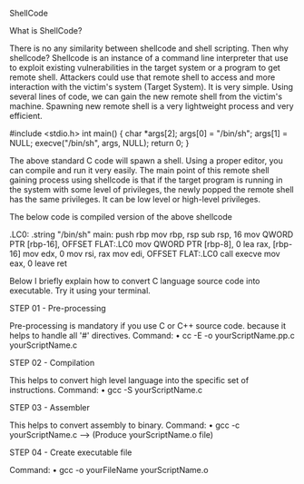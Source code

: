 ShellCode

What is ShellCode?

There is no any similarity between shellcode and shell scripting. Then why shellcode? Shellcode is an instance of 
a command line interpreter that use to exploit existing vulnerabilities in the target system or a program to get remote shell. 
Attackers could use that remote shell to access and more interaction with the victim's system (Target System). 
It is very simple. Using several lines of code, we can gain the new remote shell from the victim's machine. 
Spawning new remote shell is a very lightweight process and very efficient.

#include <stdio.h>
int main()
{
	char *args[2];
	args[0] = "/bin/sh";
	args[1] = NULL;
	execve("/bin/sh", args, NULL);
	return 0;
}

The above standard C code will spawn a shell. Using a proper editor, you can compile and run it very easily. The main point 
of this remote shell gaining process using shellcode is that if the target program is running in the system with 
some level of privileges, the newly popped the remote shell has the same privileges. 
It can be low level or high-level privileges.

The below code is compiled version of the above shellcode

.LC0:
        .string "/bin/sh"
main:
        push    rbp
        mov     rbp, rsp
        sub     rsp, 16
        mov     QWORD PTR [rbp-16], OFFSET FLAT:.LC0
        mov     QWORD PTR [rbp-8], 0
        lea     rax, [rbp-16]
        mov     edx, 0
        mov     rsi, rax
        mov     edi, OFFSET FLAT:.LC0
        call    execve
        mov     eax, 0
        leave
        ret

Below I briefly explain how to convert C language source code into executable. Try it using your terminal.

STEP 01 - Pre-processing

Pre-processing is mandatory if you use C or C++ source code. because it helps to handle all '#' directives.
Command:
•	cc -E -o yourScriptName.pp.c yourScriptName.c

STEP 02 - Compilation

This helps to convert high level language into the specific set of instructions.
Command:
•	gcc -S yourScriptName.c

STEP 03 - Assembler

This helps to convert assembly to binary.
Command:
•	gcc -c yourScriptName.c --> (Produce yourScriptName.o file)

STEP 04 - Create executable file

Command:
•	gcc -o yourFileName yourScriptName.o

